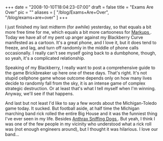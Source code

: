 
+++
date = "2008-10-10T18:04:23-07:00"
draft = false
title = "Exams Are Over"
pic = ""
aliases = [
  "/blog/Exams+Are+Over",
  "/blog/exams+are+over"
]
+++

<p>I just finished my last midterm (for awhile) yesterday, so that equals a bit more free time for me, which     equals a bit more cartooness for <a href="http://www.markupcartoons.com/"> Markups </a>.  Today we have     all of my pent up anger against my Blackberry Curve manifested as a cartoon.  It's a great phone, and I love     it, but it does tend to freeze, and lag, and turn off randomly in the middle of phone calls occasionally.     I really can't see myself going back to a dumbphone, though, so yeah, it's a complicated relationship.</p>
<p>Speaking of my Blackberry, I really want to post a comprehensive guide to the game Brickbreaker up here one     of these days.  That's right.  It's not stupid cellphone game whose outcome depends only on how many lives      decide to randomly fall from the sky, it is an intense game of complex strategic destruction.  Or at least     that's what I tell myself when I'm winning.  Anyway, we'll see if that happens.</p>
<p>And last but not least I'd like to say a few words about the Michigan-Toledo game today.  It sucked.  But      football aside, at half time the Michigan marching band rick rolled the entire Big House and it was the      funniest thing I've ever seen in my life.  Besides <a href="http://markupcartoons.com/cartoon19.html">      Anthrax Sniffing Dogs </a>.  But yeah, I think I was one of the few people in my vicinity who understood      what a rick roll was (not enough engineers around), but I thought it was hilarious.  I love our band...</p>